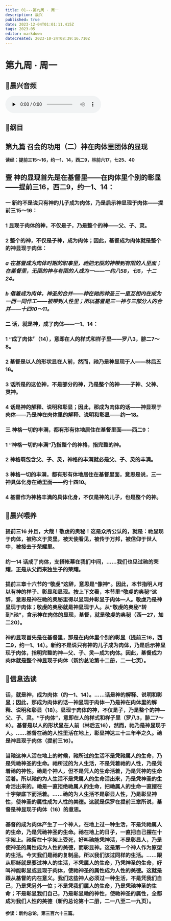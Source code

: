 ```yaml
---
title: 01---第九周 · 周一
description: 晨兴
published: true
date: 2023-12-04T01:01:11.415Z
tags: 2023-05
editor: markdown
dateCreated: 2023-10-24T08:39:16.710Z
---
```


# 第九周 · 周一
## 🎵晨兴音频
<audio id="audio" controls="" preload="none">
      <source id="mp3" src="/2023-05/week9/week9day1.mp3">
</audio>

## 📖纲目

## 第九篇 召会的功用（二）神在肉体里团体的显现

**读经：提前三15～16，约一1、14，西二9，林前六17，七25、40**

## 壹  神的显现首先是在基督里——在肉体里个别的彰显——提前三16，西二9，约一1、14：

### 一  新约不是说只有神的儿子成为肉体，乃是启示神显现于肉体——提前三15～16：

### 1  显现于肉体的神，不仅是子，乃是整个的神——父、子、灵。

### 2  整个的神，不仅是子神，成为肉体；因此，基督成为肉体就是整个的神显现于肉体：

### *a  在基督成为肉体时期的职事里，祂把无限的神带到有限的人里面；在基督里，无限的神与有限的人成为一——一约八58，七6，十二24。*

### *b  借着成为肉体，神圣的合并——神在祂的神圣三一里互相内在成为一而一同作工——被带到人性里；所以基督是三一神与三部分人的合并——十四10～11。*

### 二  话，就是神，成了肉体——一1、14：

### 1  “成了肉体〞（14），意即在人的样式和样子里——罗八3，腓二7～8。

### 2  基督是以人的形状显在人前，然而，祂乃是神显现于人——林后五16。

### 3  话所是的这位神，不是部分的神，乃是整个的神——子神、父神、灵神。

### 4  话是神的解释、说明和彰显；因此，那成为肉体的话——神显现于肉体——乃是神在肉体里的解释、说明和彰显——约一18。

### 三  神格一切的丰满，都有形有体地居住在基督里面——西二9：

### 1  “神格一切的丰满”乃指整个的神格，指完整的神。

### 2  神格既包含父、子、灵，神格的丰满就必是父、子、灵的丰满。

### 3  神格一切的丰满，都有形有体地居住在基督里面，意思是说，三一神具体化身在祂里面——约十四10。

### 4  基督作为神格丰满的具体化身，不仅是神的儿子，也是整个的神。

## 📖晨兴喂养

### **提前三16    并且，大哉！敬虔的奥秘！这是众所公认的，就是：祂显现于肉体，被称义于灵里，被天使看见，被传于万邦，被信仰于世人中，被接去于荣耀里。**

### **约一14    话成了肉体，支搭帐幕在我们中间，……我们也见过祂的荣耀，正是从父而来独生子的荣耀。**

### 提前三章十六节的“敬虔”这辞，意思是“像神”。因此，本节指明人可以有神的样子、彰显和显现。按上下文看，本节里“敬虔的奥秘”这辞，意思是神在祂的奥秘里得以显现并彰显于肉体—人。敬虔乃是神显现于肉体；敬虔的奥秘就是神显现于人。从“敬虔的奥秘”转到“祂”，含示神在肉体的显现，基督，就是敬虔的奥秘（西一27，加二20）。

### 神的显现首先是在基督里，那是在肉体里个别的彰显（提前三16，西二9，约一1、14）。新约不是说只有神的儿子成为肉体，乃是启示神显现于肉体，指明完整的神—父、子、灵—成为肉体。因此，基督成为肉体就是整个神显现于肉体（新约总论第十二册，二一七页）。

## 📖信息选读

### 话，就是神，成为肉体（约一1、14）。……话是神的解释、说明和彰显；因此，那成为肉体的话—神显现于肉体—乃是神在肉体里的解释、说明和彰显（18）。显现于肉体的神，不仅是子，乃是整个的神—父、子、灵。“于肉体”，意即在人的样式和样子里（罗八3，腓二7～8）。基督是以人的形状显在人前（林后五16），然而，祂乃是神显现于人。……基督在祂的人性里活在地上，彰显神达三十三年半之久。祂是神显现于肉体（提前三16）。

### 当祂这神人活在地上的时候，祂所过的生活不是凭祂属人的生命，乃是凭祂神圣的生命。祂所过的为人生活，不是凭着祂的人性，乃是凭着祂的神性。祂是个神人，但不是凭人的生命活着，乃是凭神的生命活着。所以祂的为人生活不是凭属人的生命活出来，乃是凭神圣的生命活出来的。祂是一直拒绝祂属人的生命，把祂属人的生命一直摆在十字架底下而活着。……祂的为人生活不是彰显人性，乃是彰显神性，使神圣的属性成为人性的美德。这就是保罗在提前三章所说，基督是神显现于肉体（16）的意思。

### 基督的成为肉体产生了一个神人，在地上过一种生活，不是凭祂属人的生命，乃是凭祂神圣的生命。祂在地上的日子，一直把自己摆在十字架上。祂留在十字架上受死，好叫祂能凭神活，不是彰显人，乃是使神圣的属性成为人性的美德，而彰显神。这是第一个神人作为原型的生活。今天我们是祂的复制品，所以我们该过同样的生活。……跟从耶稣就是要过神人的生活，不凭属人的生命，乃凭神圣的生命，好叫神能彰显或显现于肉体，使祂神圣的属性成为人性的美德。这就是跟从基督的内在意义。我们这些神人必须过一种生活，不是凭我们自己，乃是凭另外一位；不是凭我们属人的生命，乃是凭祂神圣的生命；不是彰显我们自己，乃是彰显祂的神性，使祂神圣的属性，全都成为我们人性的美德（新约总论第十二册，二一八至二一九页）。

**参读：新约总论，第三百六十三篇。**
<!-- Google tag (gtag.js) -->
<script async src="https://www.googletagmanager.com/gtag/js?id=G-1P8709Z16T"></script>
<script>
  window.dataLayer = window.dataLayer || [];
  function gtag(){dataLayer.push(arguments);}
  gtag('js', new Date());

  gtag('config', 'G-1P8709Z16T');
</script>
